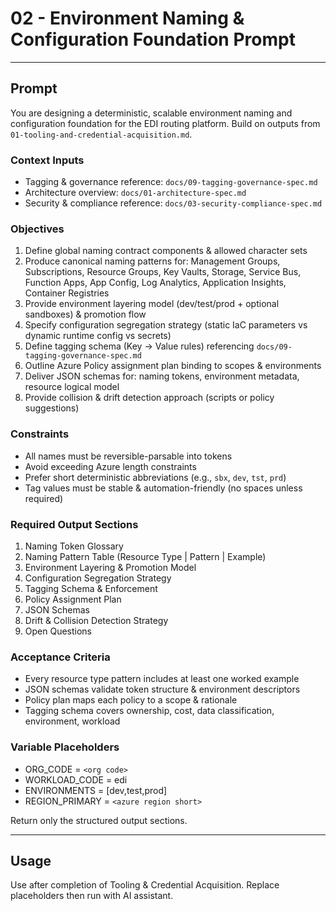 # 02 - Environment Naming & Configuration Foundation Prompt

---

## Prompt

You are designing a deterministic, scalable environment naming and configuration foundation for the EDI routing platform. Build on outputs from `01-tooling-and-credential-acquisition.md`.

### Context Inputs

- Tagging & governance reference: `docs/09-tagging-governance-spec.md`
- Architecture overview: `docs/01-architecture-spec.md`
- Security & compliance reference: `docs/03-security-compliance-spec.md`

### Objectives

1. Define global naming contract components & allowed character sets
2. Produce canonical naming patterns for: Management Groups, Subscriptions, Resource Groups, Key Vaults, Storage, Service Bus, Function Apps, App Config, Log Analytics, Application Insights, Container Registries
3. Provide environment layering model (dev/test/prod + optional sandboxes) & promotion flow
4. Specify configuration segregation strategy (static IaC parameters vs dynamic runtime config vs secrets)
5. Define tagging schema (Key -> Value rules) referencing `docs/09-tagging-governance-spec.md`
6. Outline Azure Policy assignment plan binding to scopes & environments
7. Deliver JSON schemas for: naming tokens, environment metadata, resource logical model
8. Provide collision & drift detection approach (scripts or policy suggestions)

### Constraints

- All names must be reversible-parsable into tokens
- Avoid exceeding Azure length constraints
- Prefer short deterministic abbreviations (e.g., `sbx`, `dev`, `tst`, `prd`)
- Tag values must be stable & automation-friendly (no spaces unless required)

### Required Output Sections

1. Naming Token Glossary
2. Naming Pattern Table (Resource Type | Pattern | Example)
3. Environment Layering & Promotion Model
4. Configuration Segregation Strategy
5. Tagging Schema & Enforcement
6. Policy Assignment Plan
7. JSON Schemas
8. Drift & Collision Detection Strategy
9. Open Questions

### Acceptance Criteria

- Every resource type pattern includes at least one worked example
- JSON schemas validate token structure & environment descriptors
- Policy plan maps each policy to a scope & rationale
- Tagging schema covers ownership, cost, data classification, environment, workload

### Variable Placeholders

- ORG_CODE = `<org code>`
- WORKLOAD_CODE = edi
- ENVIRONMENTS = [dev,test,prod]
- REGION_PRIMARY = `<azure region short>`

Return only the structured output sections.

---

## Usage

Use after completion of Tooling & Credential Acquisition. Replace placeholders then run with AI assistant.
